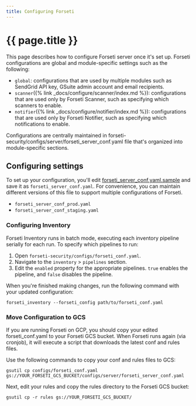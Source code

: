 ```yaml
---
title: Configuring Forseti
---
```


# {{ page.title }}

This page describes how to configure Forseti server once it's set up. Forseti configurations
are global and module-specific settings such as the following:

-   `global`: configurations that are used by multiple modules such as SendGrid API key,
    GSuite admin account and email recipients.
-   `scanner`({% link _docs/configure/scanner/index.md %}): configurations that are used only by Forseti Scanner, such as
    specifying which scanners to enable.
-   `notifier`({% link _docs/configure/notifier/index.md %}): configurations that are used only by Forseti Notifier, such as
    specifying which notifications to enable.

Configurations are centrally maintained in
forseti-security/configs/server/forseti_server_conf.yaml file that's organized into
module-specific sections.

## Configuring settings

To set up your configuration, you'll edit
[forseti_server_conf.yaml.sample](https://github.com/GoogleCloudPlatform/forseti-security/blob/master/configs/server/forseti_server_conf.yaml.sample)
and save it as `forseti_server_conf.yaml`. For convenience, you can maintain different
versions of this file to support multiple configurations of Forseti.

-   `forseti_server_conf_prod.yaml`
-   `forseti_server_conf_staging.yaml`


### Configuring Inventory

Forseti Inventory runs in batch mode, executing each inventory
pipeline serially for each run. To specify which pipelines to run:

1.  Open `forseti-security/configs/forseti_conf.yaml`.
1.  Navigate to the `inventory` > `pipelines` section.
1.  Edit the `enabled` property for the appropriate pipelines.
    `true` enables the pipeline, and `false` disables the pipeline.

When you're finished making changes, run the following command with your
updated configuration:

```
forseti_inventory --forseti_config path/to/forseti_conf.yaml
```

### Move Configuration to GCS

If you are running Forseti on GCP, you should copy your edited forseti_conf.yaml to
your Forseti GCS bucket. When Forseti runs again (via cronjob), it will execute a
script that downloads the latest conf and rules files.

Use the following commands to copy your conf and rules files to GCS:

```
gsutil cp configs/forseti_conf.yaml gs://YOUR_FORSETI_GCS_BUCKET/configs/server/forseti_server_conf.yaml
```

Next, edit your rules and copy the rules directory to the Forseti GCS bucket:

```
gsutil cp -r rules gs://YOUR_FORSETI_GCS_BUCKET/
```